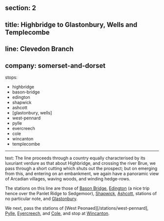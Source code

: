 section: 2
----
title: Highbridge to Glastonbury, Wells and Templecombe
----
line: Clevedon Branch
----
company: somerset-and-dorset
----
stops:
- highbridge
- bason-bridge
- edington
- shapwick
- ashcott
- [glastonbury, wells]
- west-pennard
- pylle
- evercreech
- cole
- wincanton
- templecombe
----
text: The line proceeds through a country equally characterised by its luxuriant verdure as that about Highbridge, and crossing the river Brue, we pass through a short cutting which shuts out the prospect; but on emerging from this, and entering on an embankment, we again have a panoramic view of Arcadian villages, waving woods, and winding hedge-rows.

The stations on this line are those of [Bason Bridge](/stations/bason-bridge), [Edington](/stations/edington) (a nice trip hence over the Panlet Ridge to Sedgemoor), [Shapwick](/stations/shapwick), [Ashcott](/stations/ashcott), stations of no particular note, and [Glastonbury](/stations/glastonbury).

We next, pass the stations of [West Peonaed][/stations/west-pennard], [Pylle](/stations/pylle), [Eyercreech](/stations/evercreech), and [Cole](/stations/cole), and stop at [Wincanton](/stations/wincanton).

